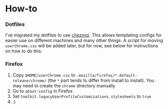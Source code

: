 # How-to

### Dotfiles

I've migrated my dotfiles to use [chezmoi](https://www.chezmoi.io/). This allows templating configs for easier use on different machines and many other things. A script for moving `userChrome.css` will be added later, but for now, see below for instructions on how to do this.

### Firefox

1. Copy `$HOME/userChrome.css` to `.mozilla/firefox/*.default-release/chrome/` (the `*` part tends to differ from install to install). You may need to create the `chrome` directory manually
2. Go to `about:config` in Firefox
3. Set `toolkit.legacyUserProfileCustomizations.stylesheets` to `true`
4. :)
